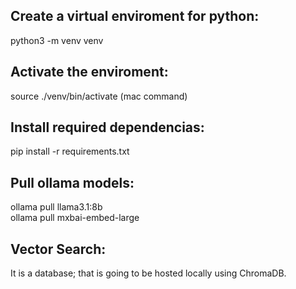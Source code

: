 ## Create a virtual enviroment for python:

python3 -m venv venv

## Activate the enviroment:

source ./venv/bin/activate (mac command)

## Install required dependencias:
pip install -r requirements.txt

## Pull ollama models:
ollama pull llama3.1:8b    
ollama pull mxbai-embed-large

## Vector Search:
It is a database; that is going to be hosted locally using ChromaDB.